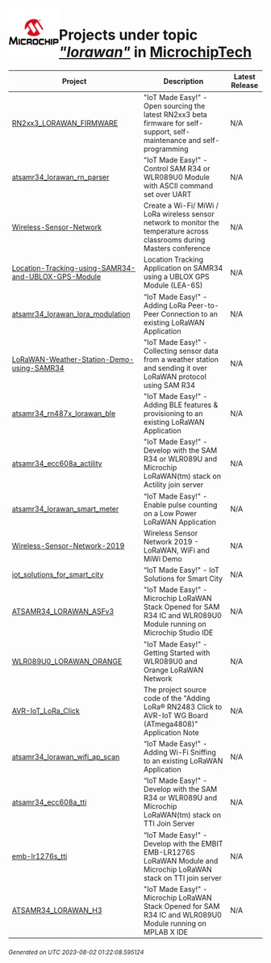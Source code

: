 <img align="left" width="100" height="100" src="logo.jpg">

# Projects under topic [*"lorawan"*](https://github.com/search?q=org%3AMicrochipTech+topic%3Alorawan&type=repository) in [MicrochipTech](https://github.com/MicrochipTech)

|**Project**|**Description**|**Latest Release**|
|---|---|---|
[RN2xx3_LORAWAN_FIRMWARE](https://github.com/MicrochipTech/RN2xx3_LORAWAN_FIRMWARE) | "IoT Made Easy!" - Open sourcing the latest RN2xx3 beta firmware for self-support, self-maintenance and self-programming | N/A
[atsamr34_lorawan_rn_parser](https://github.com/MicrochipTech/atsamr34_lorawan_rn_parser) | "IoT Made Easy!" - Control SAM R34 or WLR089U0 Module with ASCII command set over UART | N/A
[Wireless-Sensor-Network](https://github.com/MicrochipTech/Wireless-Sensor-Network) | Create a Wi-Fi/ MiWi / LoRa wireless sensor network to monitor the temperature across classrooms during Masters conference | N/A
[Location-Tracking-using-SAMR34-and-UBLOX-GPS-Module](https://github.com/MicrochipTech/Location-Tracking-using-SAMR34-and-UBLOX-GPS-Module) | Location Tracking Application on SAMR34 using a UBLOX GPS Module (LEA-6S) | N/A
[atsamr34_lorawan_lora_modulation](https://github.com/MicrochipTech/atsamr34_lorawan_lora_modulation) | “IoT Made Easy!" - Adding LoRa Peer-to-Peer Connection to an existing LoRaWAN Application | N/A
[LoRaWAN-Weather-Station-Demo-using-SAMR34](https://github.com/MicrochipTech/LoRaWAN-Weather-Station-Demo-using-SAMR34) | "IoT Made Easy!" - Collecting sensor data from a weather station and sending it over LoRaWAN protocol using SAM R34 | N/A
[atsamr34_rn487x_lorawan_ble](https://github.com/MicrochipTech/atsamr34_rn487x_lorawan_ble) | "IoT Made Easy!" - Adding BLE features & provisioning to an existing LoRaWAN Application | N/A
[atsamr34_ecc608a_actility](https://github.com/MicrochipTech/atsamr34_ecc608a_actility) | "IoT Made Easy!" - Develop with the SAM R34 or WLR089U and Microchip LoRaWAN(tm) stack on Actility join server | N/A
[atsamr34_lorawan_smart_meter](https://github.com/MicrochipTech/atsamr34_lorawan_smart_meter) | “IoT Made Easy!" - Enable pulse counting on a Low Power LoRaWAN Application | N/A
[Wireless-Sensor-Network-2019](https://github.com/MicrochipTech/Wireless-Sensor-Network-2019) | Wireless Sensor Network 2019 - LoRaWAN, WiFi and MiWi Demo | N/A
[iot_solutions_for_smart_city](https://github.com/MicrochipTech/iot_solutions_for_smart_city) | “IoT Made Easy!" - IoT Solutions for Smart City | N/A
[ATSAMR34_LORAWAN_ASFv3](https://github.com/MicrochipTech/ATSAMR34_LORAWAN_ASFv3) | "IoT Made Easy!" - Microchip LoRaWAN Stack Opened for SAM R34 IC and WLR089U0 Module running on Microchip Studio IDE | N/A
[WLR089U0_LORAWAN_ORANGE](https://github.com/MicrochipTech/WLR089U0_LORAWAN_ORANGE) | "IoT Made Easy!" - Getting Started with WLR089U0 and Orange LoRaWAN Network | N/A
[AVR-IoT_LoRa_Click](https://github.com/MicrochipTech/AVR-IoT_LoRa_Click) | The project source code of the "Adding LoRa® RN2483 Click to AVR-IoT WG Board (ATmega4808)" Application Note | N/A
[atsamr34_lorawan_wifi_ap_scan](https://github.com/MicrochipTech/atsamr34_lorawan_wifi_ap_scan) | “IoT Made Easy!" - Adding Wi-Fi Sniffing to an existing LoRaWAN Application | N/A
[atsamr34_ecc608a_tti](https://github.com/MicrochipTech/atsamr34_ecc608a_tti) | “IoT Made Easy!" - Develop with the SAM R34 or WLR089U and Microchip LoRaWAN(tm) stack on TTI Join Server | N/A
[emb-lr1276s_tti](https://github.com/MicrochipTech/emb-lr1276s_tti) | “IoT Made Easy!" - Develop with the EMBIT EMB-LR1276S LoRaWAN Module and Microchip LoRaWAN stack on TTI join server | N/A
[ATSAMR34_LORAWAN_H3](https://github.com/MicrochipTech/ATSAMR34_LORAWAN_H3) | "IoT Made Easy!" - Microchip LoRaWAN Stack Opened for SAM R34 IC and WLR089U0 Module running on MPLAB X IDE | N/A


<sub><i>Generated on UTC 2023-08-02 01:22:08.595124</i></sub>
